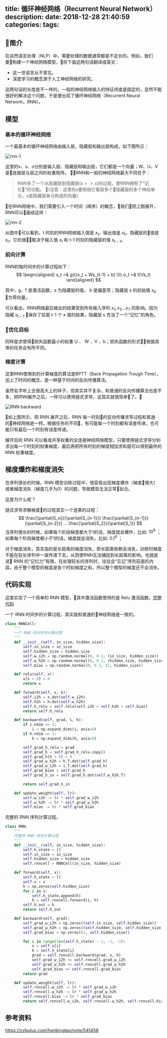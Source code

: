 title: 循环神经网络（Recurrent Neural Network）
description: 
date: 2018-12-28 21:40:59
categories:
tags:
---

## 简介

在自然语言处理（NLP）中，需要处理的数据通常都是不定长的。例如，我们要构建一个神经网络模型，将下面这两句话翻译成英文：
- 这一世诺言从不曾忘。
- 深度学习的概念源于人工神经网络的研究。

这两句话的长度是不一样的，一般的神经网络输入的特征纬度是固定的，显然不能很好的解决这个问题，于是便出现了循环神经网络（Recurrent Neural Network，RNN）。

## 模型

### 基本的循环神经网络

一个最基本的循环神经网络由输入层，隐藏层和输出层构成，如下图所示：

![rnn-1](/resource/images/rnn-1.jpg)

<!-- more -->

这里的x、s、o分别是输入层、隐藏层和输出层，它们都是一个向量；W、U、V是连接层与层之间的权重矩阵。
RNN和一般的神经网络最大不同在于：
> RNN多了一个从隐藏层到隐藏层($s => s$)的过程，使RNN拥有了“记忆”的功能。
> (注意：这里的s要把他它看层多个隐藏层的多个神经单元，s是隐藏层单元构成的向量)

在RNN网络中，我们需要引入一个时间（顺序）的概念，我们把上图展开，RNN可以画成这样：

![rnn-2](/resource/images/rnn-2.jpg)

从图中可以看到，t 时刻的RNN网络输入值是 $x_t$，输出值是 $o_t$，隐藏层的值是 $s_t$，它的值取决于输入值 $x_t$ 和 t-1 时刻的隐藏层的值 $s_{t-1}$。

### 前向计算

RNN的每时间步的计算过程如下：
$$
\begin{aligned}
s_t =& g(Ux_t + Ws_{t-1} + b) \\\\
o_t =& f(Vs_t)
\end{aligned}
$$

其中，g、f 是激活函数，s 为隐藏层的值， b 是偏差项；隐藏层 s 的初始值 $s_0$ 为零向量。

可以看出，RNN网络最后输出的结果受到所有输入序列 $x_1, x_2 ... x_T$ 的影响。因为隐藏 $s_{t-1}$ 保存了前面 t-1 个 x 值的结果，隐藏层 s 充当了一个“记忆”的角色。

### 优化目标
同样是求使得损失函数最小的权重 U 、 W 、V 、b；损失函数的形式根据具体的任务会有所不同。

### 梯度计算

这里RNN使用到的计算梯度的算法是BPTT（Back Propagation Trough Time），加上了时间的概念，是一种基于时间的反向传播算法。

虽然名字听上去很高大上的样子，但其实并不复杂，和普通的反向传播算法也差不多，把RNN展开之后，一样可以使用链式求导，这其实就很简单了。

![RNN backward](/resource/images/rnn-3.png)

如上图所示，把 RNN 展开之后，RNN 每一时刻的反向传播求导过程和普通的神经网络是一样。根据任务的不同，有可能每一个时刻都有误差传递，也可能只有最后一个时刻有误差传递。

展开后的 RNN 可以看成共享权重的全连接神经网络模型，只要使用链式求导分别求出每一个时刻的权重梯度，最后再把所有时刻的梯度相加求和就可以得到最终的 RNN 权重梯度。

## 梯度爆炸和梯度消失

在序列很长的时候，RNN 模型训练过程中，很容易出现梯度爆炸（梯度很大）或者梯度消失（梯度几乎为0）的问题，导致模型无法正常拟合。

这是为什么呢？

链式求导求解梯度的过程其实一个连乘的过程： 
$$
\frac{\partial{S_n}}{\partial{S_{n-1}}} \frac{\partial{S_{n-1}}}{\partial{S_{n-2}}} ... \frac{\partial{S_2}}{\partial{S_1}}
$$
当序列很长的时候，如果每个阶段梯度都大于1的话，梯度就会爆炸，比如: $10^9$ ；如果每个阶段梯度都小于1的话，梯度就会消失，比如: $0.1^9$ ；

对于梯度消失，其实指的是长距离的梯度消失，即长距离依赖会消失，训练时梯度不能在较长序列中一直传递下去，从而使RNN无法捕捉到长距离的影响。也就是说 RNN 的“记忆力”有限，在处理较长的序列时，往往会“忘记”序列前面的内容。由于整个模型的梯度是各个时刻梯度之和，所以整个模型的梯度还不会消失。

## 代码实现

这里实现了一个简单的 RNN 模型，其中激活函数使用的是 Relu 激活函数。[完整代码](https://github.com/hf136/models/tree/master/RNN)

一个 RNN 时间步的计算过程，其实就和普通的神经网络是一致的。

``` python
class RNNCell:
    """
    一个 RNN 时间步的计算过程
    """
    def __init__(self, in_size, hidden_size):
        self.in_size = in_size
        self.hidden_size = hidden_size
        self.w_i2h = np.random.normal(0, 0.1, (in_size, hidden_size))
        self.w_h2h = np.random.normal(0, 0.1, (hidden_size, hidden_size))
        self.bias = np.random.normal(0, 0.1, (1, hidden_size))

    def relu(self, x):
        x[x < 0] = 0
        return x

    def forward(self, x, h):
        self.i2h = x.dot(self.w_i2h)
        self.h2h = h.dot(self.w_h2h)
        self.h_relu = self.relu(self.i2h + self.h2h + self.bias)
        return self.h_relu

    def backward(self, grad, i, h):
        if i.ndim == 1:
            i = np.expand_dims(i, axis=0)
        if h.ndim == 1:
            h = np.expand_dims(h, axis=0)

        self.grad_h_relu = grad
        self.grad_h = self.grad_h_relu.copy()
        self.grad_h[h < 0] = 0
        self.grad_w_h2h = h.T.dot(self.grad_h)
        self.grad_w_i2h = i.T.dot(self.grad_h)
        self.grad_bias = self.grad_h
        self.grad_h_in = self.grad_h.dot(self.w_h2h.T)

        return self.grad_h_in

    def update_weight(self, lr):
        self.w_i2h -= lr * self.grad_w_i2h
        self.w_h2h -= lr * self.grad_w_h2h
        self.bias -= lr * self.grad_bias

```

完整的 RNN 序列计算过程。

``` python
class RNN:
    """
    完整的 RNN 序列计算过程
    """
    def __init__(self, in_size, hidden_size):
        self.h_state = []
        self.in_size = in_size
        self.hidden_size = hidden_size
        self.rnncell = RNNCell(in_size, hidden_size)

    def forward(self, x):
        self.h_state = []
        self.x = x
        h = np.zeros(self.hidden_size)
        for i in x:
            self.h_state.append(h)
            h = self.rnncell.forward(i, h)
        self.h_out = h
        return self.h_out

    def backward(self, grad):
        self.grad_w_i2h = np.zeros((self.in_size, self.hidden_size))
        self.grad_w_h2h = np.zeros((self.hidden_size, self.hidden_size))
        self.grad_bias = np.zeros((1, self.hidden_size))

        for i in range(len(self.h_state) - 1, -1, -1):
            x = self.x[i]
            h = self.h_state[i]
            grad = self.rnncell.backward(grad, x, h)
            self.grad_w_i2h += self.rnncell.grad_w_i2h
            self.grad_w_h2h += self.rnncell.grad_w_h2h
            self.grad_bias += self.rnncell.grad_bias
        return grad

    def update_weight(self, lr):
        self.rnncell.w_i2h -= lr * self.grad_w_i2h
        self.rnncell.w_h2h -= lr * self.grad_w_h2h
        self.rnncell.bias -= lr * self.grad_bias
        return self.rnncell.w_i2h, self.rnncell.w_h2h, self.rnncell.bias

```

## 参考资料

https://zybuluo.com/hanbingtao/note/541458
